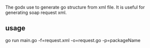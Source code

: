 The godx use to generate go structure from xml file.
It is useful for generating soap request xml.

usage
-----
go run main.go -f=request.xml -o=request.go -p=packageName
